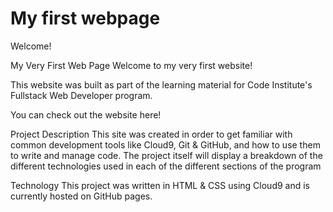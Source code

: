 # My first webpage

Welcome!

My Very First Web Page
Welcome to my very first website!

This website was built as part of the learning material for Code Institute's Fullstack Web Developer program.

You can check out the website here!

Project Description
This site was created in order to get familiar with common development tools like Cloud9, Git & GitHub, and how to use them to write and manage code. The project itself will display a breakdown of the different technologies used in each of the different sections of the program

Technology
This project was written in HTML & CSS using Cloud9 and is currently hosted on GitHub pages.